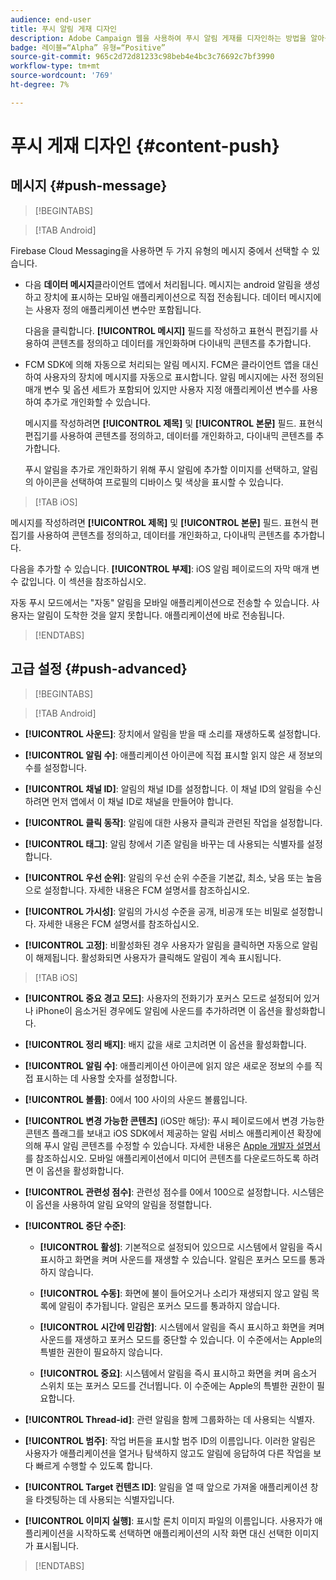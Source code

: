 ```yaml
---
audience: end-user
title: 푸시 알림 게재 디자인
description: Adobe Campaign 웹을 사용하여 푸시 알림 게재를 디자인하는 방법을 알아봅니다
badge: 레이블=“Alpha” 유형=“Positive”
source-git-commit: 965c2d72d81233c98beb4e4bc3c76692c7bf3990
workflow-type: tm+mt
source-wordcount: '769'
ht-degree: 7%

---
```


# 푸시 게재 디자인 {#content-push}

## 메시지 {#push-message}

>[!BEGINTABS]

>[!TAB Android]

Firebase Cloud Messaging을 사용하면 두 가지 유형의 메시지 중에서 선택할 수 있습니다.

* 다음 **데이터 메시지**&#x200B;클라이언트 앱에서 처리됩니다. 메시지는 android 알림을 생성하고 장치에 표시하는 모바일 애플리케이션으로 직접 전송됩니다. 데이터 메시지에는 사용자 정의 애플리케이션 변수만 포함됩니다.

   다음을 클릭합니다. **[!UICONTROL 메시지]** 필드를 작성하고 표현식 편집기를 사용하여 콘텐츠를 정의하고 데이터를 개인화하며 다이내믹 콘텐츠를 추가합니다.

* FCM SDK에 의해 자동으로 처리되는 알림 메시지. FCM은 클라이언트 앱을 대신하여 사용자의 장치에 메시지를 자동으로 표시합니다. 알림 메시지에는 사전 정의된 매개 변수 및 옵션 세트가 포함되어 있지만 사용자 지정 애플리케이션 변수를 사용하여 추가로 개인화할 수 있습니다.

   메시지를 작성하려면 **[!UICONTROL 제목]** 및 **[!UICONTROL 본문]** 필드. 표현식 편집기를 사용하여 콘텐츠를 정의하고, 데이터를 개인화하고, 다이내믹 콘텐츠를 추가합니다.

   푸시 알림을 추가로 개인화하기 위해 푸시 알림에 추가할 이미지를 선택하고, 알림의 아이콘을 선택하여 프로필의 디바이스 및 색상을 표시할 수 있습니다.

>[!TAB iOS]

메시지를 작성하려면 **[!UICONTROL 제목]** 및 **[!UICONTROL 본문]** 필드. 표현식 편집기를 사용하여 콘텐츠를 정의하고, 데이터를 개인화하고, 다이내믹 콘텐츠를 추가합니다.

다음을 추가할 수 있습니다. **[!UICONTROL 부제]**: iOS 알림 페이로드의 자막 매개 변수 값입니다. 이 섹션을 참조하십시오.

자동 푸시 모드에서는 &quot;자동&quot; 알림을 모바일 애플리케이션으로 전송할 수 있습니다. 사용자는 알림이 도착한 것을 알지 못합니다. 애플리케이션에 바로 전송됩니다.

>[!ENDTABS]

## 고급 설정 {#push-advanced}

>[!BEGINTABS]

>[!TAB Android]

* **[!UICONTROL 사운드]**: 장치에서 알림을 받을 때 소리를 재생하도록 설정합니다.

* **[!UICONTROL 알림 수]**: 애플리케이션 아이콘에 직접 표시할 읽지 않은 새 정보의 수를 설정합니다.

* **[!UICONTROL 채널 ID]**: 알림의 채널 ID를 설정합니다. 이 채널 ID의 알림을 수신하려면 먼저 앱에서 이 채널 ID로 채널을 만들어야 합니다.

* **[!UICONTROL 클릭 동작]**: 알림에 대한 사용자 클릭과 관련된 작업을 설정합니다.

* **[!UICONTROL 태그]**: 알림 창에서 기존 알림을 바꾸는 데 사용되는 식별자를 설정합니다.

* **[!UICONTROL 우선 순위]**: 알림의 우선 순위 수준을 기본값, 최소, 낮음 또는 높음으로 설정합니다. 자세한 내용은 FCM 설명서를 참조하십시오.

* **[!UICONTROL 가시성]**: 알림의 가시성 수준을 공개, 비공개 또는 비밀로 설정합니다. 자세한 내용은 FCM 설명서를 참조하십시오.

* **[!UICONTROL 고정]**: 비활성화된 경우 사용자가 알림을 클릭하면 자동으로 알림이 해제됩니다. 활성화되면 사용자가 클릭해도 알림이 계속 표시됩니다.

>[!TAB iOS]

* **[!UICONTROL 중요 경고 모드]**: 사용자의 전화기가 포커스 모드로 설정되어 있거나 iPhone이 음소거된 경우에도 알림에 사운드를 추가하려면 이 옵션을 활성화합니다.

* **[!UICONTROL 정리 배지]**: 배지 값을 새로 고치려면 이 옵션을 활성화합니다.

* **[!UICONTROL 알림 수]**: 애플리케이션 아이콘에 읽지 않은 새로운 정보의 수를 직접 표시하는 데 사용할 숫자를 설정합니다.

* **[!UICONTROL 볼륨]**: 0에서 100 사이의 사운드 볼륨입니다.

* **[!UICONTROL 변경 가능한 콘텐츠]** (iOS만 해당): 푸시 페이로드에서 변경 가능한 콘텐츠 플래그를 보내고 iOS SDK에서 제공하는 알림 서비스 애플리케이션 확장에 의해 푸시 알림 콘텐츠를 수정할 수 있습니다. 자세한 내용은 [Apple 개발자 설명서](https://developer.apple.com/library/content/documentation/NetworkingInternet/Conceptual/RemoteNotificationsPG/ModifyingNotifications.html)를 참조하십시오. 모바일 애플리케이션에서 미디어 콘텐츠를 다운로드하도록 하려면 이 옵션을 활성화합니다.

* **[!UICONTROL 관련성 점수]**: 관련성 점수를 0에서 100으로 설정합니다. 시스템은 이 옵션을 사용하여 알림 요약의 알림을 정렬합니다.

* **[!UICONTROL 중단 수준]**:

   * **[!UICONTROL 활성]**: 기본적으로 설정되어 있으므로 시스템에서 알림을 즉시 표시하고 화면을 켜며 사운드를 재생할 수 있습니다. 알림은 포커스 모드를 통과하지 않습니다.

   * **[!UICONTROL 수동]**: 화면에 불이 들어오거나 소리가 재생되지 않고 알림 목록에 알림이 추가됩니다. 알림은 포커스 모드를 통과하지 않습니다.

   * **[!UICONTROL 시간에 민감함]**: 시스템에서 알림을 즉시 표시하고 화면을 켜며 사운드를 재생하고 포커스 모드를 중단할 수 있습니다. 이 수준에서는 Apple의 특별한 권한이 필요하지 않습니다.

   * **[!UICONTROL 중요]**: 시스템에서 알림을 즉시 표시하고 화면을 켜며 음소거 스위치 또는 포커스 모드를 건너뜁니다. 이 수준에는 Apple의 특별한 권한이 필요합니다.

* **[!UICONTROL Thread-id]**: 관련 알림을 함께 그룹화하는 데 사용되는 식별자.

* **[!UICONTROL 범주]**: 작업 버튼을 표시할 범주 ID의 이름입니다. 이러한 알림은 사용자가 애플리케이션을 열거나 탐색하지 않고도 알림에 응답하여 다른 작업을 보다 빠르게 수행할 수 있도록 합니다.

* **[!UICONTROL Target 컨텐츠 ID]**: 알림을 열 때 앞으로 가져올 애플리케이션 창을 타겟팅하는 데 사용되는 식별자입니다.

* **[!UICONTROL 이미지 실행]**: 표시할 론치 이미지 파일의 이름입니다. 사용자가 애플리케이션을 시작하도록 선택하면 애플리케이션의 시작 화면 대신 선택한 이미지가 표시됩니다.

>[!ENDTABS]

<!--Sounds must be included in the application and defined when the service is created. Refer to this section.-->



